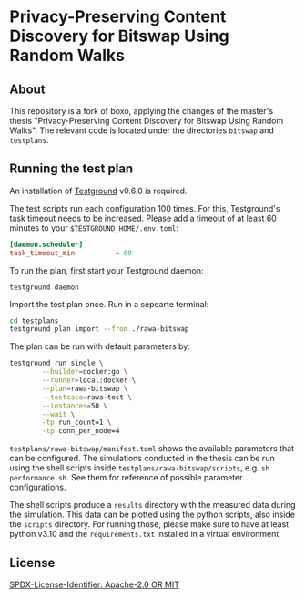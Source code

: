 # Privacy-Preserving Content Discovery for Bitswap Using Random Walks

## About

This repository is a fork of boxo, applying the changes of the master's thesis "Privacy-Preserving Content Discovery for Bitswap Using Random Walks".
The relevant code is located under the directories `bitswap` and `testplans`.

## Running the test plan

An installation of  [Testground](https://docs.testground.ai/) v0.6.0 is required.

The test scripts run each configuration 100 times. For this, Testground's task timeout needs to be increased. Please add a timeout of at least 60 minutes to your `$TESTGROUND_HOME/.env.toml`:

```toml
[daemon.scheduler]
task_timeout_min          = 60
```

To run the plan, first start your Testground daemon:

```
testground daemon
```

Import the test plan once. Run in a sepearte terminal:

```bash
cd testplans
testground plan import --from ./rawa-bitswap
```

The plan can be run with default parameters by:

```bash
testground run single \
        --builder=docker:go \
        --runner=local:docker \
        --plan=rawa-bitswap \
        --testcase=rawa-test \
        --instances=50 \
        --wait \
        -tp run_count=1 \
        -tp conn_per_node=4 
```

`testplans/rawa-bitswap/manifest.toml` shows the available parameters that can be configured.
The simulations conducted in the thesis can be run using the shell scripts inside `testplans/rawa-bitswap/scripts`, e.g. `sh performance.sh`.
See them for reference of possible parameter configurations.

The shell scripts produce a `results` directory with the measured data during the simulation.
This data can be plotted using the python scripts, also inside the `scripts` directory.
For running those, please make sure to have at least python v3.10 and the `requirements.txt` installed in a virtual environment.




## License

[SPDX-License-Identifier: Apache-2.0 OR MIT](LICENSE.md)
